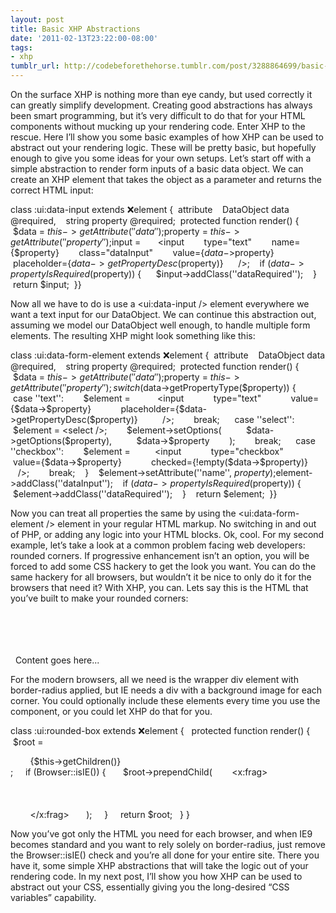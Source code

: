 ```yaml
---
layout: post
title: Basic XHP Abstractions
date: '2011-02-13T23:22:00-08:00'
tags:
- xhp
tumblr_url: http://codebeforethehorse.tumblr.com/post/3288864699/basic-xhp-abstractions
---
```

On the surface XHP is nothing more than eye candy, but used correctly it can greatly simplify development. Creating good abstractions has always been smart programming, but it’s very difficult to do that for your HTML components without mucking up your rendering code. Enter XHP to the rescue. Here I’ll show you some basic examples of how XHP can be used to abstract out your rendering logic. These will be pretty basic, but hopefully enough to give you some ideas for your own setups.
Let’s start off with a simple abstraction to render form inputs of a basic data object. We can create an XHP element that takes the object as a parameter and returns the correct HTML input:

class :ui:data-input extends :x:element {  attribute    DataObject data @required,    string property @required;  protected function render() {    $data = $this->getAttribute(''data'');    $property = $this->getAttribute(''property'');    $input =       <input        type="text"        name={$property}        class="dataInput"        value={$data->$property}        placeholder={$data->getPropertyDesc($property)}      />;    if ($data->propertyIsRequired($property)) {      $input->addClass(''dataRequired'');    }    return $input;  }}

Now all we have to do is use a <ui:data-input /> element everywhere we want a text input for our DataObject. We can continue this abstraction out, assuming we model our DataObject well enough, to handle multiple form elements. The resulting XHP might look something like this:

class :ui:data-form-element extends :x:element {  attribute    DataObject data @required,    string property @required;  protected function render() {    $data = $this->getAttribute(''data'');    $property = $this->getAttribute(''property'');    switch ($data->getPropertyType($property)) {      case ''text'':        $element =           <input            type="text"            value={$data->$property}            placeholder={$data->getPropertyDesc($property)}          />;        break;      case ''select'':        $element = <select />;        $element->setOptions(          $data->getOptions($property),          $data->$property        );        break;      case ''checkbox'':        $element =          <input            type="checkbox"            value={$data->$property}            checked={!empty($data->$property)}          />;        break;    }    $element->setAttribute(''name'', $property);    $element->addClass(''dataInput'');    if ($data->propertyIsRequired($property)) {      $element->addClass(''dataRequired'');    }    return $element;  }}

Now you can treat all properties the same by using the <ui:data-form-element /> element in your regular HTML markup. No switching in and out of PHP, or adding any logic into your HTML blocks.
Ok, cool. For my second example, let’s take a look at a common problem facing web developers: rounded corners. If progressive enhancement isn’t an option, you will be forced to add some CSS hackery to get the look you want. You can do the same hackery for all browsers, but wouldn’t it be nice to only do it for the browsers that need it? With XHP, you can. Lets say this is the HTML that you’ve built to make your rounded corners:

<div class="rounded">   <div class="topLeftCorner"></div>  <div class="topRightCorner"></div>  <div class="bottomLeftCorner"></div>  <div class="bottomRightCorner"></div>   Content goes here... </div>

For the modern browsers, all we need is the wrapper div element with border-radius applied, but IE needs a div with a background image for each corner. You could optionally include these elements every time you use the component, or you could let XHP do that for you.

class :ui:rounded-box extends :x:element {   protected function render() {    $root =       <div class="rounded">        {$this->getChildren()}      </div>;     if (Browser::isIE()) {       $root->prependChild(        <x:frag>          <div class="topLeftCorner"></div>          <div class="topRightCorner"></div>          <div class="bottomLeftCorner"></div>          <div class="bottomRightCorner"></div>        </x:frag>       );     }     return $root;   } }

Now you’ve got only the HTML you need for each browser, and when IE9 becomes standard and you want to rely solely on border-radius, just remove the Browser::isIE() check and you’re all done for your entire site.
There you have it, some simple XHP abstractions that will take the logic out of your rendering code. In my next post, I’ll show you how XHP can be used to abstract out your CSS, essentially giving you the long-desired “CSS variables” capability.
